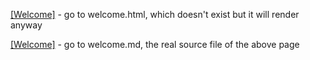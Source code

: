 [[Welcome]](/wiki/Welcome.html) - go to welcome.html, which doesn't exist but it will render anyway

[[Welcome]](/wiki/Welcome.md) - go to welcome.md, the real source file of the above page
